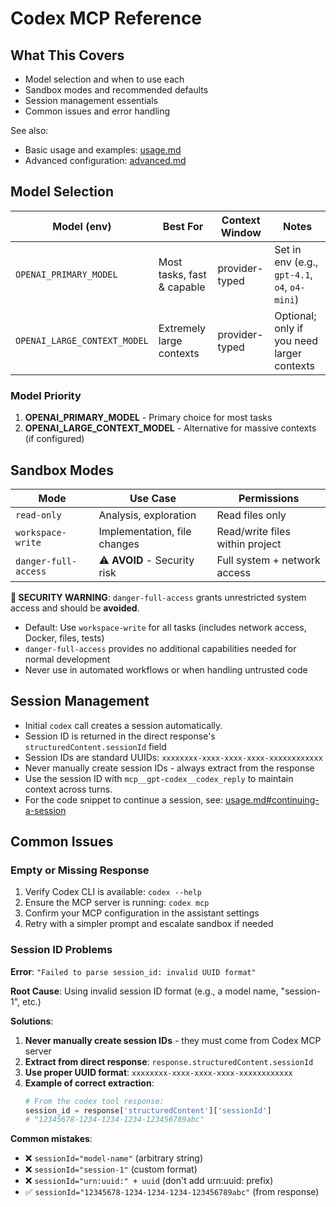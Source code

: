 # Codex MCP Reference

## What This Covers

- Model selection and when to use each
- Sandbox modes and recommended defaults
- Session management essentials
- Common issues and error handling

See also:

- Basic usage and examples: [usage.md](./usage.md)
- Advanced configuration: [advanced.md](./advanced.md)

## Model Selection

| Model (env)                  | Best For                   | Context Window | Notes                                         |
|------------------------------|----------------------------|----------------|-----------------------------------------------|
| `OPENAI_PRIMARY_MODEL`       | Most tasks, fast & capable | provider-typed | Set in env (e.g., `gpt-4.1`, `o4`, `o4-mini`) |
| `OPENAI_LARGE_CONTEXT_MODEL` | Extremely large contexts   | provider-typed | Optional; only if you need larger contexts    |

### Model Priority

1. **OPENAI_PRIMARY_MODEL** - Primary choice for most tasks
2. **OPENAI_LARGE_CONTEXT_MODEL** - Alternative for massive contexts (if configured)

## Sandbox Modes

| Mode                 | Use Case                     | Permissions                     |
|----------------------|------------------------------|---------------------------------|
| `read-only`          | Analysis, exploration        | Read files only                 |
| `workspace-write`    | Implementation, file changes | Read/write files within project |
| `danger-full-access` | ⚠️ **AVOID** - Security risk | Full system + network access    |

**🚨 SECURITY WARNING**: `danger-full-access` grants unrestricted system access and should be **avoided**.

- Default: Use `workspace-write` for all tasks (includes network access, Docker, files, tests)
- `danger-full-access` provides no additional capabilities needed for normal development
- Never use in automated workflows or when handling untrusted code

## Session Management

- Initial `codex` call creates a session automatically.
- Session ID is returned in the direct response's `structuredContent.sessionId` field
- Session IDs are standard UUIDs: `xxxxxxxx-xxxx-xxxx-xxxx-xxxxxxxxxxxx`
- Never manually create session IDs - always extract from the response
- Use the session ID with `mcp__gpt-codex__codex_reply` to maintain context across turns.
- For the code snippet to continue a session, see: [usage.md#continuing-a-session](./usage.md#continuing-a-session)

## Common Issues

### Empty or Missing Response

1. Verify Codex CLI is available: `codex --help`
2. Ensure the MCP server is running: `codex mcp`
3. Confirm your MCP configuration in the assistant settings
4. Retry with a simpler prompt and escalate sandbox if needed

### Session ID Problems

**Error**:
`"Failed to parse session_id: invalid UUID format"`

**Root Cause**: Using invalid session ID format (e.g., a model name, "session-1", etc.)

**Solutions**:

1. **Never manually create session IDs** - they must come from Codex MCP server
2. **Extract from direct response**: `response.structuredContent.sessionId`
3. **Use proper UUID format**: `xxxxxxxx-xxxx-xxxx-xxxx-xxxxxxxxxxxx`
4. **Example of correct extraction**:
   ```python
   # From the codex tool response:
   session_id = response['structuredContent']['sessionId']
   # "12345678-1234-1234-1234-123456789abc"
   ```

**Common mistakes**:

- ❌ `sessionId="model-name"` (arbitrary string)
- ❌ `sessionId="session-1"` (custom format)
- ❌ `sessionId="urn:uuid:" + uuid` (don't add urn:uuid: prefix)
- ✅ `sessionId="12345678-1234-1234-1234-123456789abc"` (from response)
